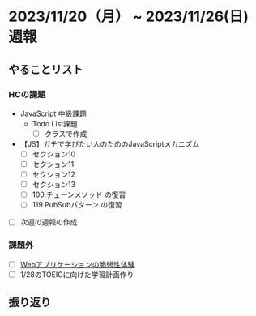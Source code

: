 # 2023/11/20（月） ~ 2023/11/26(日) 週報

## やることリスト

### HCの課題

- JavaScript 中級課題
  - Todo List課題
    - [ ] クラスで作成

- 【JS】ガチで学びたい人のためのJavaScriptメカニズム
  - [ ] セクション10
  - [ ] セクション11
  - [ ] セクション12
  - [ ] セクション13
  - [ ] 100.チェーンメソッド の復習
  - [ ] 119.PubSubパターン の復習

- [ ] 次週の週報の作成

### 課題外

- [ ] [Webアプリケーションの脆弱性体験](https://www.rangeforce.jp/taiken/index.html#guidelines)
- [ ] 1/28のTOEICに向けた学習計画作り

## 振り返り